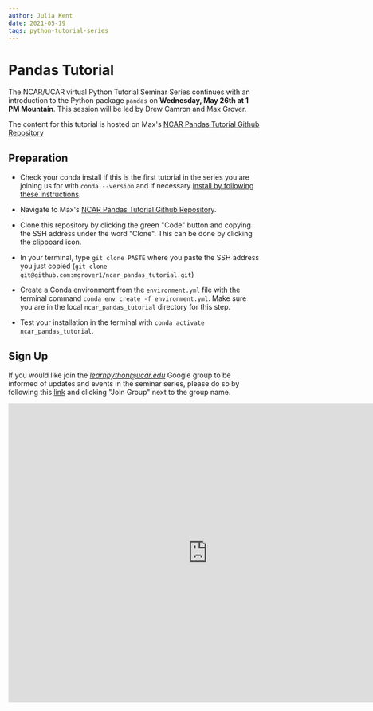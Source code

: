```yaml
---
author: Julia Kent
date: 2021-05-19
tags: python-tutorial-series
---
```


# Pandas Tutorial

The NCAR/UCAR virtual Python Tutorial Seminar Series continues with an introduction to the Python package `pandas` on **Wednesday, May 26th at 1 PM Mountain**. This session will be led by Drew Camron and Max Grover.

The content for this tutorial is hosted on Max's [NCAR Pandas Tutorial Github Repository](https://github.com/mgrover1/ncar_pandas_tutorial)

## Preparation

- Check your conda install if this is the first tutorial in the series you are joining us for with `conda --version` and if necessary [install by following these instructions](https://docs.conda.io/en/latest/miniconda.html).

<!-- TEASER_END -->

- Navigate to Max's [NCAR Pandas Tutorial Github Repository](https://github.com/mgrover1/ncar_pandas_tutorial).

- Clone this repository by clicking the green "Code" button and copying the SSH address under the word "Clone". This can be done by clicking the clipboard icon.

- In your terminal, type `git clone PASTE` where you paste the SSH address you just copied (`git clone git@github.com:mgrover1/ncar_pandas_tutorial.git`)

- Create a Conda environment from the `environment.yml` file with the terminal command `conda env create -f environment.yml`. Make sure you are in the local `ncar_pandas_tutorial` directory for this step.

- Test your installation in the terminal with `conda activate ncar_pandas_tutorial`.

## Sign Up

If you would like join the *learnpython@ucar.edu* Google group to be informed of updates and events in the seminar series, please do so by following this [link](https://groups.google.com/a/ucar.edu/g/learnpython/about) and clicking "Join Group" next to the group name.

<iframe src="https://calendar.google.com/calendar/embed?src=c_krmtmqm6kb5u7ke6t5on9l0rus%40group.calendar.google.com" style="border: 0" width="800" height="600" frameborder="0" scrolling="no"></iframe>

